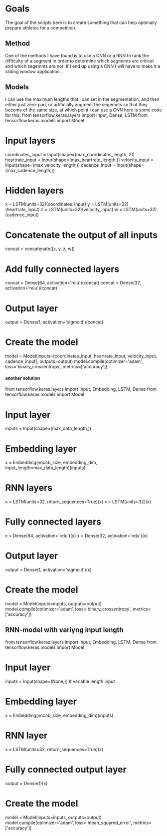 # Goals
The goal of the scripts here is to create something that can help optimally prepare athletes for a competition.
## Method
One of the methods I have found is to use a CNN or a RNN to rank the difficulty of a segment in order to determine which segments are critical and which segemnts are not. If I end up using a CNN I will have to make it a sliding window application.
## Models
I can use the maximum lengths that i can set in the segmentation, and then either just zero-pad, or artificially augment the segemnts so that they become of the same size, at which point i can use a CNN
here is some code for this:
from tensorflow.keras.layers import Input, Dense, LSTM
from tensorflow.keras.models import Model

# Input layers
coordinates_input = Input(shape=(max_coordinates_length, 2))
heartrate_input = Input(shape=(max_heartrate_length,))
velocity_input = Input(shape=(max_velocity_length,))
cadence_input = Input(shape=(max_cadence_length,))

# Hidden layers
x = LSTM(units=32)(coordinates_input)
y = LSTM(units=32)(heartrate_input)
z = LSTM(units=32)(velocity_input)
w = LSTM(units=32)(cadence_input)

# Concatenate the output of all inputs
concat = concatenate([x, y, z, w])

# Add fully connected layers
concat = Dense(64, activation='relu')(concat)
concat = Dense(32, activation='relu')(concat)

# Output layer
output = Dense(1, activation='sigmoid')(concat)

# Create the model
model = Model(inputs=[coordinates_input, heartrate_input, velocity_input, cadence_input], outputs=output)
model.compile(optimizer='adam', loss='binary_crossentropy', metrics=['accuracy'])
#### another solution
from tensorflow.keras.layers import Input, Embedding, LSTM, Dense
from tensorflow.keras.models import Model

# Input layer
inputs = Input(shape=(max_data_length,))

# Embedding layer
x = Embedding(vocab_size, embedding_dim, input_length=max_data_length)(inputs)

# RNN layers
x = LSTM(units=32, return_sequences=True)(x)
x = LSTM(units=32)(x)

# Fully connected layers
x = Dense(64, activation='relu')(x)
x = Dense(32, activation='relu')(x)

# Output layer
output = Dense(1, activation='sigmoid')(x)

# Create the model
model = Model(inputs=inputs, outputs=output)
model.compile(optimizer='adam', loss='binary_crossentropy', metrics=['accuracy'])
## RNN-model with variyng input length
from tensorflow.keras.layers import Input, Embedding, LSTM, Dense
from tensorflow.keras.models import Model

# Input layer
inputs = Input(shape=(None,))  # variable length input

# Embedding layer
x = Embedding(vocab_size, embedding_dim)(inputs)

# RNN layer
x = LSTM(units=32, return_sequences=True)(x)

# Fully connected output layer
output = Dense(1)(x)

# Create the model
model = Model(inputs=inputs, outputs=output)
model.compile(optimizer='adam', loss='mean_squared_error', metrics=['accuracy'])
